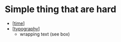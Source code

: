 Simple thing that are hard
==========================

* [[time]]
* [[typography]]
    * wrapping text (see box)

[//begin]: # "Autogenerated link references for markdown compatibility"
[time]: time.md "Time"
[typography]: typography.md "Typography"
[//end]: # "Autogenerated link references"
